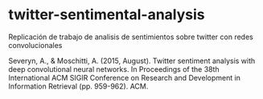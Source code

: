 # twitter-sentimental-analysis
Replicación de trabajo de analisis de sentimientos sobre twitter con redes convolucionales

Severyn, A., & Moschitti, A. (2015, August). Twitter sentiment analysis with deep convolutional neural networks. In Proceedings of the 38th International ACM SIGIR Conference on Research and Development in Information Retrieval (pp. 959-962). ACM.
